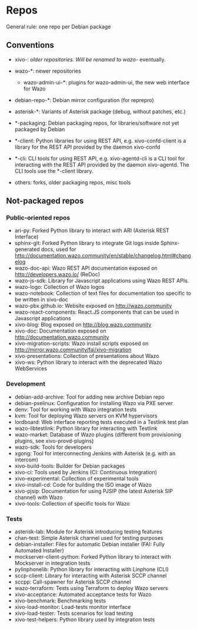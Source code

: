 # Repos

General rule: one repo per Debian package

## Conventions

- xivo-*: older repositories. Will be renamed to wazo-* eventually.
- wazo-*: newer repositories
  - wazo-admin-ui-*: plugins for wazo-admin-ui, the new web interface for Wazo
- debian-repo-*: Debian mirror configuration (for reprepro)
- asterisk-*: Variants of Asterisk package (debug, without patches, etc.)

- *-packaging: Debian packaging repos, for libraries/software not yet packaged by Debian
- *-client: Python libraries for using REST API, e.g. xivo-confd-client is a library for the REST API provided by the daemon xivo-confd
- *-cli: CLI tools for using REST API, e.g. xivo-agentd-cli is a CLI tool for interacting with the REST API provided by the daemon xivo-agentd. The CLI tools use the *-client library.
- others: forks, older packaging repos, misc tools

## Not-packaged repos

### Public-oriented repos

- ari-py: Forked Python library to interact with ARI (Asterisk REST Interface)
- sphinx-git: Forked Python library to integrate Git logs inside Sphinx-generated docs, used for http://documentation.wazo.community/en/stable/changelog.html#changelog
- wazo-doc-api: Wazo REST API documentation exposed on http://developers.wazo.io/ (ReDoc)
- wazo-js-sdk: Library for Javascript applications using Wazo REST APIs.
- wazo-logo: Collection of Wazo logos
- wazo-notebook: Collection of text files for documentation too specific to be written in xivo-doc
- wazo-pbx.github.io: Website exposed on http://wazo.community
- wazo-react-components: React.JS components that can be used in Javascript applications
- xivo-blog: Blog exposed on http://blog.wazo.community
- xivo-doc: Documentation exposed on http://documentation.wazo.community
- xivo-migration-scripts: Wazo install scripts exposed on http://mirror.wazo.community/fai/xivo-migration
- xivo-presentations: Collection of presentations about Wazo
- xivo-ws: Python library to interact with the deprecated Wazo WebServices

### Development

- debian-add-archive: Tool for adding new archive Debian repo
- debian-pxelinux: Configuration for installing Wazo via PXE server
- denv: Tool for working with Wazo integration tests
- kvm: Tool for deploying Wazo servers on KVM hypervisors
- lordboard: Web interface reporting tests executed in a Testlink test plan
- wazo-libtestlink: Python library for interacting with Testlink
- wazo-market: Database of Wazo plugins (different from provisioning plugins, see xivo-provd-plugins)
- wazo-sdk: Tools for developers
- xgong: Tool for interconnecting Jenkins with Asterisk (e.g. with an intercom)
- xivo-build-tools: Builder for Debian packages
- xivo-ci: Tools used by Jenkins (CI: Continuous Integration)
- xivo-experimental: Collection of experimental tools
- xivo-install-cd: Code for building the ISO image of Wazo
- xivo-pjsip: Documentation for using PJSIP (the latest Asterisk SIP channel) with Wazo
- xivo-tools: Collection of specific tools for Wazo

### Tests

- asterisk-lab: Module for Asterisk introducing testing features
- chan-test: Simple Asterisk channel used for testing purposes
- debian-installer: Files for automatic Debian installer (FAI: Fully Automated Installer)
- mockserver-client-python: Forked Python library to interact with Mockserver in integration tests
- pylinphonelib: Python library for interacting with Linphone (CLI)
- sccp-client: Library for interacting with Asterisk SCCP channel
- sccpp: Call-spawner for Asterisk SCCP channel
- wazo-terraform: Tests using Terraform to deploy Wazo servers
- xivo-acceptance: Automated acceptance tests for Wazo
- xivo-benchmark: Benchmarking tests
- xivo-load-monitor: Load-tests monitor interface
- xivo-load-tester: Tests scenarios for load testing
- xivo-test-helpers: Python library used by integration tests
